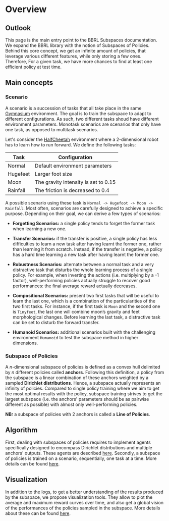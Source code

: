 # Overview

## Outlook

This page is the main entry point to the BBRL Subspaces documentation. We expand the BBRL library with the notion of Subspaces of Policies. Behind this core concept, we get an infinite amount of policies, that leverage various different features, while only storing a few ones. Therefore, For a given task, we have more chances to find at least one efficient policy at test time.

## Main concepts

### Scenario

A scenario is a succession of tasks that all take place in the same [Gymnasium](https://github.com/Farama-Foundation/Gymnasium) environment. The goal is to train the subspace to adapt to different configurations. As such, two different tasks shoud have different environment parameters. Monotask scenarios are scenarios that only have one task, as opposed to multitask scenarios.

Let's consider the [HalfCheetah](https://gymnasium.farama.org/environments/mujoco/half_cheetah/) environment where a 2-dimensional robot has to learn how to run forward. We define the following tasks:

<center>

| Task     | Configuration                        |
|----------|--------------------------------------|
| Normal   | Default environment parameters       |
| Hugefeet | Larger foot size                     |
| Moon     | The gravity intensity is set to 0.15 |
| Rainfall | The friction is decreased to 0.4     |

</center>

A possible scenario using these task is `Normal -> Hugefoot -> Moon -> Rainfall`. Most often, scenarios are carefully designed to achieve a specific purpose. Depending on their goal, we can derive a few types of scenarios:

- **Forgetting Scenarios:** a single policy tends to forget the former task when learning a new one.

- **Transfer Scenarios:** if the transfer is positive, a single policy has less difficulties to learn a new task after having learnt the former one, rather than learning it from scratch. Instead, if the transfer is negative, a policy has a hard time learning a new task after having learnt the former one.

- **Robustness Scenarios:** alternate between a normal task and a very distractive task that disturbs the whole learning process of a single policy. For example, when inverting the actions (i.e. multiplying by a -1 factor), well-performing policies actually struggle to recover good performances: the final average reward actually decreases.

- **Compositional Scenarios:** present two first tasks that will be useful to learn the last one, which is a combination of the particularities of the two first tasks. For instance, if the first task is `Moon` and the second one is `Tinyfeet`, the last one will combine moon’s gravity and feet morphological changes. Before learning the last task, a distractive task can be set to disturb the forward transfer.

- **Humanoid Scenarios:** additional scenarios built with the challenging environment `Humanoid` to test the subspace method in higher dimensions.


### Subspace of Policies

A $n$-dimensional subspace of policies is defined as a convex hull delimited by $n$ different policies called **anchors**. Following this definition, a policy from the subspace is a linear combination of these anchors weighted by a sampled **Dirichlet distributions**. Hence, a subspace actually represents an infinity of policies. Compared to single policy training where we aim to get the most optimal results with the policy, subspace training strives to get the largest subspace (i.e. the anchors' parameters should be as pairwise different as possible) with almost only well-performing policies.

**NB:** a subspace of policies with 2 anchors is called a **Line of Policies**.


## Algorithm

First, dealing with subspaces of policies requires to implement agents specifically designed to encompass Dirichlet distributions and multiple anchors' outputs. These agents are described [here](./agents.md). Secondly, a subspace of policies is trained on a scenario, sequentially, one task at a time. More details can be found [here](./training.md).


## Visualization

In addition to the logs, to get a better understanding of the results produced by the subspace, we propose visualization tools. They allow to plot the average and maximum reward curves over time, and also get a global vision of the performances of the policies sampled in the subspace. More details about these can be found [here](./visualization.md).